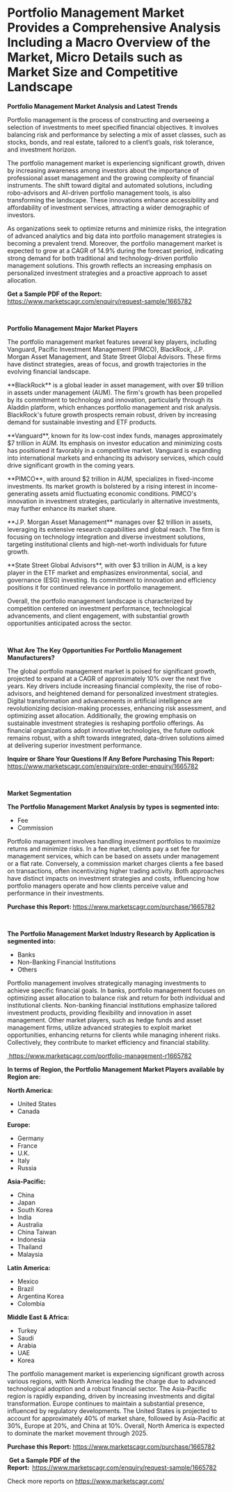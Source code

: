 <p><h1>Portfolio Management Market Provides a Comprehensive Analysis Including a Macro Overview of the Market, Micro Details such as Market Size and Competitive Landscape</h1></p><p><strong>Portfolio Management Market Analysis and Latest Trends</strong></p>
<p><p>Portfolio management is the process of constructing and overseeing a selection of investments to meet specified financial objectives. It involves balancing risk and performance by selecting a mix of asset classes, such as stocks, bonds, and real estate, tailored to a client’s goals, risk tolerance, and investment horizon.</p><p>The portfolio management market is experiencing significant growth, driven by increasing awareness among investors about the importance of professional asset management and the growing complexity of financial instruments. The shift toward digital and automated solutions, including robo-advisors and AI-driven portfolio management tools, is also transforming the landscape. These innovations enhance accessibility and affordability of investment services, attracting a wider demographic of investors.</p><p>As organizations seek to optimize returns and minimize risks, the integration of advanced analytics and big data into portfolio management strategies is becoming a prevalent trend. Moreover, the portfolio management market is expected to grow at a CAGR of 14.9% during the forecast period, indicating strong demand for both traditional and technology-driven portfolio management solutions. This growth reflects an increasing emphasis on personalized investment strategies and a proactive approach to asset allocation.</p></p>
<p><strong>Get a Sample PDF of the Report:&nbsp;</strong> <a href="https://www.marketscagr.com/enquiry/request-sample/1665782?utm_campaign=1766&utm_medium=2&utm_source=Github&utm_content=ia&utm_term=09032025&utm_id=portfolio-management">https://www.marketscagr.com/enquiry/request-sample/1665782</a></p>
<p>&nbsp;</p>
<p><strong>Portfolio Management Major Market Players</strong></p>
<p><p>The portfolio management market features several key players, including Vanguard, Pacific Investment Management (PIMCO), BlackRock, J.P. Morgan Asset Management, and State Street Global Advisors. These firms have distinct strategies, areas of focus, and growth trajectories in the evolving financial landscape.</p><p>**BlackRock** is a global leader in asset management, with over $9 trillion in assets under management (AUM). The firm's growth has been propelled by its commitment to technology and innovation, particularly through its Aladdin platform, which enhances portfolio management and risk analysis. BlackRock's future growth prospects remain robust, driven by increasing demand for sustainable investing and ETF products.</p><p>**Vanguard**, known for its low-cost index funds, manages approximately $7 trillion in AUM. Its emphasis on investor education and minimizing costs has positioned it favorably in a competitive market. Vanguard is expanding into international markets and enhancing its advisory services, which could drive significant growth in the coming years.</p><p>**PIMCO**, with around $2 trillion in AUM, specializes in fixed-income investments. Its market growth is bolstered by a rising interest in income-generating assets amid fluctuating economic conditions. PIMCO's innovation in investment strategies, particularly in alternative investments, may further enhance its market share.</p><p>**J.P. Morgan Asset Management** manages over $2 trillion in assets, leveraging its extensive research capabilities and global reach. The firm is focusing on technology integration and diverse investment solutions, targeting institutional clients and high-net-worth individuals for future growth.</p><p>**State Street Global Advisors**, with over $3 trillion in AUM, is a key player in the ETF market and emphasizes environmental, social, and governance (ESG) investing. Its commitment to innovation and efficiency positions it for continued relevance in portfolio management.</p><p>Overall, the portfolio management landscape is characterized by competition centered on investment performance, technological advancements, and client engagement, with substantial growth opportunities anticipated across the sector.</p></p>
<p>&nbsp;</p>
<p><strong>What Are The Key Opportunities For Portfolio Management Manufacturers?</strong></p>
<p><p>The global portfolio management market is poised for significant growth, projected to expand at a CAGR of approximately 10% over the next five years. Key drivers include increasing financial complexity, the rise of robo-advisors, and heightened demand for personalized investment strategies. Digital transformation and advancements in artificial intelligence are revolutionizing decision-making processes, enhancing risk assessment, and optimizing asset allocation. Additionally, the growing emphasis on sustainable investment strategies is reshaping portfolio offerings. As financial organizations adopt innovative technologies, the future outlook remains robust, with a shift towards integrated, data-driven solutions aimed at delivering superior investment performance.</p></p>
<p><strong>Inquire or Share Your Questions If Any Before Purchasing This Report:</strong> <a href="https://www.marketscagr.com/enquiry/pre-order-enquiry/1665782?utm_campaign=1766&utm_medium=2&utm_source=Github&utm_content=ia&utm_term=09032025&utm_id=portfolio-management">https://www.marketscagr.com/enquiry/pre-order-enquiry/1665782</a></p>
<p>&nbsp;</p>
<p><strong>Market Segmentation</strong></p>
<p><strong>The Portfolio Management Market Analysis by types is segmented into:</strong></p>
<p><ul><li>Fee</li><li>Commission</li></ul></p>
<p><p>Portfolio management involves handling investment portfolios to maximize returns and minimize risks. In a fee market, clients pay a set fee for management services, which can be based on assets under management or a flat rate. Conversely, a commission market charges clients a fee based on transactions, often incentivizing higher trading activity. Both approaches have distinct impacts on investment strategies and costs, influencing how portfolio managers operate and how clients perceive value and performance in their investments.</p></p>
<p><strong>Purchase this Report:&nbsp;</strong><a href="https://www.marketscagr.com/purchase/1665782?utm_campaign=1766&utm_medium=2&utm_source=Github&utm_content=ia&utm_term=09032025&utm_id=portfolio-management">https://www.marketscagr.com/purchase/1665782</a></p>
<p>&nbsp;</p>
<p><strong>The Portfolio Management Market Industry Research by Application is segmented into:</strong></p>
<p><ul><li>Banks</li><li>Non-Banking Financial Institutions</li><li>Others</li></ul></p>
<p><p>Portfolio management involves strategically managing investments to achieve specific financial goals. In banks, portfolio management focuses on optimizing asset allocation to balance risk and return for both individual and institutional clients. Non-banking financial institutions emphasize tailored investment products, providing flexibility and innovation in asset management. Other market players, such as hedge funds and asset management firms, utilize advanced strategies to exploit market opportunities, enhancing returns for clients while managing inherent risks. Collectively, they contribute to market efficiency and financial stability.</p></p>
<p><a href="https://www.marketscagr.com/portfolio-management-r1665782?utm_campaign=1766&utm_medium=2&utm_source=Github&utm_content=ia&utm_term=09032025&utm_id=portfolio-management">&nbsp;https://www.marketscagr.com/portfolio-management-r1665782</a></p>
<p><strong>In terms of Region, the Portfolio Management Market Players available by Region are:</strong></p>
<p>
    <p> <strong> North America: </strong>
        <ul>
            <li>United States</li>
            <li>Canada</li>
        </ul>
        </p> 
    <p> <strong> Europe: </strong>
        <ul>
            <li>Germany</li>
            <li>France</li>
            <li>U.K.</li>
            <li>Italy</li>
            <li>Russia</li>
        </ul>
        </p> 
    <p> <strong> Asia-Pacific: </strong>
        <ul>
            <li>China</li>
            <li>Japan</li>
            <li>South Korea</li>
            <li>India</li>
            <li>Australia</li>
            <li>China Taiwan</li>
            <li>Indonesia</li>
            <li>Thailand</li>
            <li>Malaysia</li>
        </ul>
        </p> 
    <p> <strong> Latin America: </strong>
        <ul>
            <li>Mexico</li>
            <li>Brazil</li>
            <li>Argentina Korea</li>
            <li>Colombia</li>
        </ul>
        </p> 
    <p> <strong> Middle East & Africa: </strong>
        <ul>
            <li>Turkey</li>
            <li>Saudi</li>
            <li>Arabia</li>
            <li>UAE</li>
            <li>Korea</li>
        </ul>
    </p>
    </p>
<p><p>The portfolio management market is experiencing significant growth across various regions, with North America leading the charge due to advanced technological adoption and a robust financial sector. The Asia-Pacific region is rapidly expanding, driven by increasing investments and digital transformation. Europe continues to maintain a substantial presence, influenced by regulatory developments. The United States is projected to account for approximately 40% of market share, followed by Asia-Pacific at 30%, Europe at 20%, and China at 10%. Overall, North America is expected to dominate the market movement through 2025.</p></p>
<p><strong>Purchase this Report: </strong><a href="https://www.marketscagr.com/purchase/1665782?utm_campaign=1766&utm_medium=2&utm_source=Github&utm_content=ia&utm_term=09032025&utm_id=portfolio-management">https://www.marketscagr.com/purchase/1665782</a></p>
<p>&nbsp;<strong>Get a Sample PDF of the Report:&nbsp;&nbsp;</strong><a href="https://www.marketscagr.com/enquiry/request-sample/1665782?utm_campaign=1766&utm_medium=2&utm_source=Github&utm_content=ia&utm_term=09032025&utm_id=portfolio-management">https://www.marketscagr.com/enquiry/request-sample/1665782</a></p>
<p><strong></strong></p>
<p>Check more reports on <a href="https://www.marketscagr.com/?utm_campaign=1766&utm_medium=2&utm_source=Github&utm_content=ia&utm_term=09032025&utm_id=portfolio-management">https://www.marketscagr.com/</a></p>